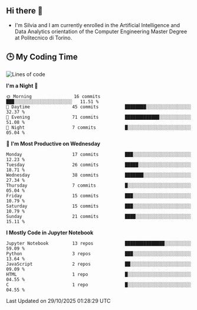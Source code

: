 ## Hi there 👋

- I'm Silvia and I am currently enrolled in the Artificial Intelligence and Data Analytics orientation of the Computer Engineering Master Degree at Politecnico di Torino.


<!-- <p align="center">
   <img style="height:170px;display:inline-block"  src="http://github-profile-summary-cards.vercel.app/api/cards/profile-details?username=silviapolizzi&theme=github_dark" />
   <img style="height:170px;display:inline-block"  src="http://github-profile-summary-cards.vercel.app/api/cards/most-commit-language?username=silviapolizzi&theme=github_dark&exclude=" /> 
</p> -->


## :clock3: My Coding Time 

<!--START_SECTION:waka-->
![Lines of code](https://img.shields.io/badge/From%20Hello%20World%20I%27ve%20Written-285.3%20thousand%20lines%20of%20code-blue)

**I'm a Night 🦉** 

```text
🌞 Morning                16 commits          ███░░░░░░░░░░░░░░░░░░░░░░   11.51 % 
🌆 Daytime                45 commits          ████████░░░░░░░░░░░░░░░░░   32.37 % 
🌃 Evening                71 commits          █████████████░░░░░░░░░░░░   51.08 % 
🌙 Night                  7 commits           █░░░░░░░░░░░░░░░░░░░░░░░░   05.04 % 
```
📅 **I'm Most Productive on Wednesday** 

```text
Monday                   17 commits          ███░░░░░░░░░░░░░░░░░░░░░░   12.23 % 
Tuesday                  26 commits          █████░░░░░░░░░░░░░░░░░░░░   18.71 % 
Wednesday                38 commits          ███████░░░░░░░░░░░░░░░░░░   27.34 % 
Thursday                 7 commits           █░░░░░░░░░░░░░░░░░░░░░░░░   05.04 % 
Friday                   15 commits          ███░░░░░░░░░░░░░░░░░░░░░░   10.79 % 
Saturday                 15 commits          ███░░░░░░░░░░░░░░░░░░░░░░   10.79 % 
Sunday                   21 commits          ████░░░░░░░░░░░░░░░░░░░░░   15.11 % 
```


**I Mostly Code in Jupyter Notebook** 

```text
Jupyter Notebook         13 repos            ███████████████░░░░░░░░░░   59.09 % 
Python                   3 repos             ███░░░░░░░░░░░░░░░░░░░░░░   13.64 % 
JavaScript               2 repos             ██░░░░░░░░░░░░░░░░░░░░░░░   09.09 % 
HTML                     1 repo              █░░░░░░░░░░░░░░░░░░░░░░░░   04.55 % 
C                        1 repo              █░░░░░░░░░░░░░░░░░░░░░░░░   04.55 % 
```




 Last Updated on 29/10/2025 01:28:29 UTC
<!--END_SECTION:waka-->
